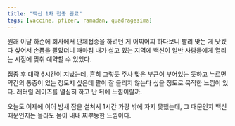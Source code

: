 ```yaml
---
title: "백신 1차 접종 완료"
tags: [vaccine, pfizer, ramadan, quadragesima]
---
```


원래 이달 하순에 회사에서 단체접종을 하려던 게 어찌어찌 하다보니 빨리 맞는 게 낫겠다 싶어서 손품을 팔았더니 때마침 내가 살고 있는 지역에 백신이 일반 사람들에게 열리는 시점에 맞춰 예약할 수 있었다. 

접종 후 대략 6시간이 지났는데, 흔히 그렇듯 주사 맞은 부근이 부어있는 듯하고 누르면 약간의 통증이 있는 정도지 싶은데 팔이 잘 들리지 않는다 싶을 정도로 묵직한 느낌이 있다. 래터럴 레이즈를 열심히 하고 난 뒤에 느낌이랄까. 

오늘도 어제에 이어 밤새 잠을 설쳐서 1시간 가량 밖에 자지 못했는데, 그 때문인지 백신 때문인지는 몰라도 몸이 내내 찌뿌둥한 느낌이다. 